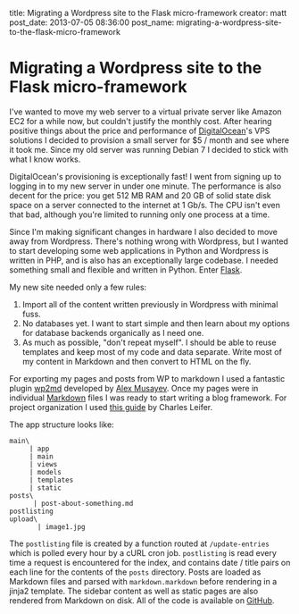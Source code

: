 title: Migrating a Wordpress site to the Flask micro-framework
creator: matt
post_date: 2013-07-05 08:36:00
post_name: migrating-a-wordpress-site-to-the-flask-micro-framework

# Migrating a Wordpress site to the Flask micro-framework

I've wanted to move my web server to a virtual private server like Amazon EC2 for a while now, but couldn't justify the monthly cost. After hearing positive things about the price and performance of [DigitalOcean](http://digitalocean.com)'s VPS solutions I decided to provision a small server for $5 / month and see where it took me. Since my old server was running Debian 7 I decided to stick with what I know works.

DigitalOcean's provisioning is exceptionally fast! I went from signing up to logging in to my new server in under one minute. The performance is also decent for the price: you get 512 MB RAM  and 20 GB of solid state disk space on a server connected to the internet at 1 Gb/s. The CPU isn't even that bad, although you're limited to running only one process at a time.

Since I'm making significant changes in hardware I also decided to move away from Wordpress. There's nothing wrong with Wordpress, but I wanted to start developing some web applications in Python and Wordpress is written in PHP, and is also has an exceptionally large codebase. I needed something small and flexible and written in Python. Enter [Flask](http://flask.pocoo.org). 

My new site needed only a few rules:

1. Import all of the content written previously in Wordpress with minimal fuss.
2. No databases yet. I want to start simple and then learn about my options for database backends organically as I need one.
3. As much as possible, "don't repeat myself". I should be able to reuse templates and keep most of my code and data separate. Write most of my content in Markdown and then convert to HTML on the fly.

For exporting my pages and posts from WP to markdown I used a fantastic plugin [wp2md](https://github.com/dreikanter/wp2md) developed by [Alex Musayev](https://github.com/dreikanter). Once my pages were in individual [Markdown](http://daringfireball.net/projects/markdown/) files I was ready to start writing a blog framework. For project organization I used [this guide](http://charlesleifer.com/blog/structuring-flask-apps-a-how-to-for-those-coming-from-django/) by Charles Leifer. 

The app structure looks like:

    main\
         | app
         | main
         | views
         | models
         | templates
         | static
    posts\
          | post-about-something.md
    postlisting
    upload\
           | image1.jpg
    
The `postlisting` file is created by a function routed at `/update-entries` which is polled every hour by a cURL cron job. `postlisting` is read every time a request is encountered for the index, and contains date / title pairs on each line for the contents of the `posts` directory. 
Posts are loaded as Markdown files and parsed with `markdown.markdown` before rendering in a jinja2 template. The sidebar content as well as static pages are also rendered from Markdown on disk. All of the code is available on [GitHub](https://github.com/mdshw5/microblog). 
